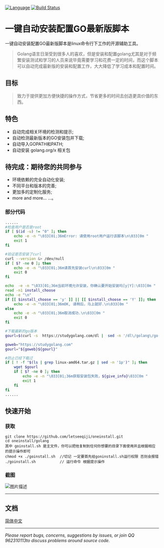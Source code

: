 [![Language](https://img.shields.io/badge/Language-Shell-blue.svg)](https://github.com/letseeqiji/git-helper)
[![Build Status](https://travis-ci.org/bilibili/kratos.svg?branch=master)](https://github.com/letseeqiji/git-helper)

# 一键自动安装配置GO最新版脚本

一键自动安装配置GO最新版脚本是linux命令行下工作的开源辅助工具。  

> Golang语言日渐受到很多人的喜欢，但是安装和配置golang尤其是对于频繁安装测试和学习的人员来说毕竟需要学习和花费一定的时间，而这个脚本可以自动完成最新版的安装和配置工作，大大降低了学习成本和配置时间。

## 目标

> 致力于提供更加方便快捷的操作方式，节省更多的时间去创造更具价值的东西。

## 特色

- 自动完成相关环境的检测和提示;
- 自动检测最新版本的GO安装包并下载;
- 自动导入GOPATH和PATH;
- 自动安装 golang.org/x 相关包

## 待完成：期待您的共同参与

- 环境依赖的完全自动化安装;
- 不同平台和版本的完善;
- 更加多的定制化服务;
- more and more... ...。 

### **部分代码**

```bash
......
#检查用户是否是root
if [ $(id -u) != "0" ]; then
    echo -e -n "\033[01;36mError: 请使用root用户运行该脚本\n\033[0m "
    exit 1
fi

#验证是否安装了curl
curl --version &> /dev/null
if [ $? -ne 0 ]; then
	echo -e -n "\033[01;36m请首先安装curl\n\033[0m "
	exit 0
fi

echo  -e -n "\033[01;36m当前环境允许安装，你确认要开始安装吗[y|Y]:\033[0m "
read -n1 install_choose
echo -e "\n"
if [[ $install_choose == 'y' ]] || [[ $install_choose == 'Y' ]]; then
	echo -e -n "\033[01;36mOK, 请稍后，马上就好.\n\033[0m "
else
	echo -e -n "\033[01;36m取消成功.\n\033[0m "
	exit 0
fi

#下载最新的go版本
gourl=$(curl -s  https://studygolang.com/dl |  sed -n '/dl\/golang\/go.*\.linux-amd64\.tar\.gz/p' | sed -n '1p' | sed -n '/1/p' | awk 'BEGIN{FS="\""}{print $4}')

goweb="https://studygolang.com"
gourl="${goweb}${gourl}"

#防止已经下载过
if [ ! -f "$(ls | grep linux-amd64.tar.gz | sed -n '1p')" ]; then
    wget $gourl
    if [ $? -ne 0 ]; then
    	echo -e -n "\033[01;36m获取安装包失败，${give_info}\033[0m "
    	exit 1
    fi
fi
......
```

## 快速开始

### 获取

```shell
git clone https://github.com/letseeqiji/oneinstall.git
cd oneinstall/golang
其中 goinstall.sh 是主文件，你可以把他复制到任何你想要的目录下面使用并且根据相应的提示操作即可
chmod +x ./goinstall.sh  //切记 一定要首先给goninstall.sh运行权限 否则会报错
./goinstall.sh           // 运行命令 根据提示操作

```

### 截图
![图片描述](http://file.ituring.com.cn/Original/1906f95358ce265c5557)

------

## 文档

[简体中文](https://github.com/letseeqiji/oneinstall/blob/master/golang/README.md)

------

*Please report bugs, concerns, suggestions by issues, or join QQ 962310113to discuss problems around source code.*
